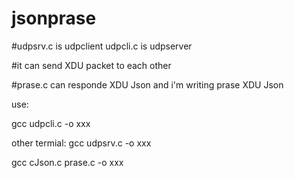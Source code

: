 # jsonprase
#udpsrv.c is udpclient udpcli.c is udpserver

#it can send XDU packet to each other

#prase.c can responde XDU Json and i'm writing prase XDU Json

use:

gcc udpcli.c  -o xxx

other termial: gcc udpsrv.c -o xxx

gcc cJson.c prase.c -o xxx
